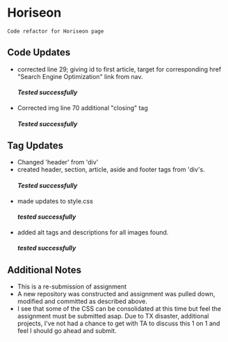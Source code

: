 # Horiseon
    Code refactor for Horiseon page


## Code Updates
* corrected line 29; giving id to first article, target for corresponding href "Search Engine Optimization" link from nav.
    #### _Tested successfully_
* Corrected img line 70 additional "closing" tag
    #### _Tested successfully_
## Tag Updates
* Changed 'header' from 'div'
* created header, section, article, aside and footer tags from 'div's. 
    #### _Tested successfully_
* made updates to style.css 
    #### _tested successfully_
* added alt tags and descriptions for all images found. 
    #### _tested successfully_

## Additional Notes
* This is a re-submission of assignment
* A new repository was constructed and assignment was pulled down, modified and committed as described above. 
* I see that some of the CSS can be consolidated at this time but feel the assignment must be submitted asap. Due to TX disaster, additional projects, I've not had a chance to get with TA to discuss this 1 on 1 and feel I should go ahead and submit. 